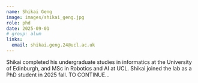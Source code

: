 ```yaml
---
name: Shikai Geng
image: images/shikai_geng.jpg
role: phd
date: 2025-09-01
# group: alum
links:
  email: shikai.geng.24@ucl.ac.uk
---
```


Shikai completed his undergraduate studies in informatics at the University of Edinburgh, and MSc in Robotics and AI at UCL. Shikai joined the lab as a PhD student in 2025 fall. TO CONTINUE...
